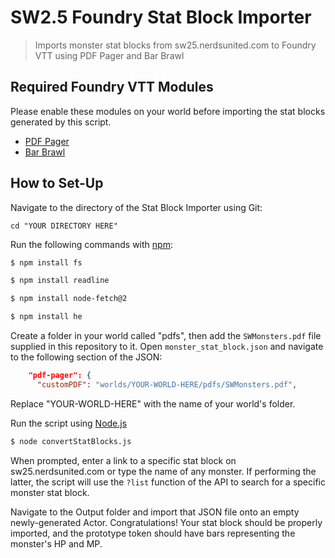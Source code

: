 # SW2.5 Foundry Stat Block Importer
> Imports monster stat blocks from sw25.nerdsunited.com to Foundry VTT using PDF Pager and Bar Brawl

## Required Foundry VTT Modules
Please enable these modules on your world before importing the stat blocks generated by this script.
* [PDF Pager](https://github.com/farling42/fvtt-pdf-pager)
* [Bar Brawl](https://gitlab.com/woodentavern/foundryvtt-bar-brawl)

## How to Set-Up
Navigate to the directory of the Stat Block Importer using Git:
```
cd "YOUR DIRECTORY HERE"
```

Run the following commands with [npm](https://www.npmjs.com/):

```sh
$ npm install fs
```

```sh
$ npm install readline
```

```sh
$ npm install node-fetch@2
```

```sh
$ npm install he
```

Create a folder in your world called "pdfs", then add the `SWMonsters.pdf` file supplied in this repository to it.
Open `monster_stat_block.json` and navigate to the following section of the JSON:
```json
    "pdf-pager": {
      "customPDF": "worlds/YOUR-WORLD-HERE/pdfs/SWMonsters.pdf",
```
Replace "YOUR-WORLD-HERE" with the name of your world's folder.

Run the script using [Node.js](https://nodejs.org/en/download)

```sh
$ node convertStatBlocks.js
```

When prompted, enter a link to a specific stat block on sw25.nerdsunited.com or type the name of any monster. If performing the latter, the script will use the `?list` function of the API to search for a specific monster stat block.

Navigate to the Output folder and import that JSON file onto an empty newly-generated Actor. Congratulations! Your stat block should be properly imported, and the prototype token should have bars representing the monster's HP and MP.
